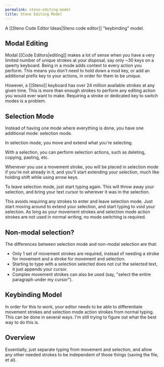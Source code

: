 ```yaml
---
permalink: steno-editing-model
title: Steno Editing Model
---
```

A [[Steno Code Editor Ideas|Steno code editor]] "keybinding" model.

## Modal Editing

Modal [[Code Editors|editing]] makes a lot of sense when you have a very limited number of unique strokes at your disposal, say only ~30 keys on a qwerty keyboard. Being in a mode adds context to every action you perform. This means you don't need to hold down a mod key, or add an additional prefix key to your actions, in order for them to be unique.

However, a [[Steno]] keyboard has over 24 million available strokes at any given time. This is more than enough strokes to perform any editing action you would ever want to make. Requiring a stroke or dedicated key to switch modes is a problem.

## Selection Mode

Instead of having one mode where everything is done, you have one additional mode: selection mode.

In selection mode, you move and extend what you're selecting.

With a selection, you can perform selection actions, such as deleting, copying, pasting, etc.

Whenever you use a movement stroke, you will be placed in selection mode if you're not already in it, and you'll start extending your selection, much like holding shift while using arrow keys.

To leave selection mode, just start typing again. This will throw away your selection, and bring your text cursor to wherever it was in the selection.

This avoids requiring any strokes to enter and leave selection mode. Just start moving around to extend your selection, and start typing to void your selection. As long as your movement strokes and selection mode action strokes are not used in normal writing, no mode switching is required.

## Non-modal selection?

The differences between selection mode and non-modal selection are that:
- Only 1 set of movement strokes are required, instead of needing a stroke for movement and a stroke for movement and selection.
- Starting to type with a selection selected does not cut the selected text, it just appends your cursor.
- Complex movement strokes can also be used (say, "select the entire paragraph under my cursor").

## Keybinding Model

In order for this to work, your editor needs to be able to differentiate movement strokes and selection mode action strokes from normal typing. This can be done in several ways. I'm still trying to figure out what the best way to do this is.

## Overview

Essentially, just separate typing from movement and selection, and allow any other needed strokes to be independent of those things (saving the file, et al).
